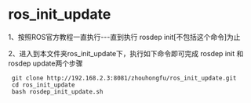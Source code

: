 # ros_init_update

1、按照ROS官方教程一直执行---直到执行 rosdep init[不包括这个命令]为止

2、进入到本文件夹ros_init_update下，执行如下命令即可完成 rosdep init 和 rosdep update两个步骤
```
 git clone http://192.168.2.3:8081/zhouhongfu/ros_init_update.git
 cd ros_init_update
 bash rosdep_init_update.sh
```